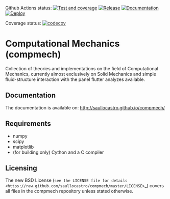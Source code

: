 Github Actions status:
[![Test and coverage](https://github.com/saullocastro/compmech/actions/workflows/pytest_and_coverage.yml/badge.svg)](https://github.com/saullocastro/compmech/actions/workflows/pytest_and_coverage.yml)
[![Release](https://github.com/saullocastro/compmech/actions/workflows/auto_release.yml/badge.svg)](https://github.com/saullocastro/compmech/actions/workflows/auto_release.yml)
[![Documentation](https://github.com/saullocastro/compmech/actions/workflows/auto_doc.yml/badge.svg)](https://github.com/saullocastro/compmech/actions/workflows/auto_doc.yml)
[![Deploy](https://github.com/saullocastro/compmech/actions/workflows/pythonpublish.yml/badge.svg)](https://github.com/saullocastro/compmech/actions/workflows/pythonpublish.yml)

Coverage status:
[![codecov](https://codecov.io/gh/saullocastro/compmech/branch/master/graph/badge.svg?token=12LJVZAYTL)](https://codecov.io/gh/saullocastro/compmech)


Computational Mechanics (compmech)
==================================

Collection of theories and implementations on the field of Computational
Mechanics, currently almost exclusively on Solid Mechanics and simple
fluid-structure interaction with the panel flutter analyzes available.

Documentation
-------------

The documentation is available on: http://saullocastro.github.io/compmech/

Requirements
------------
- numpy
- scipy
- matplotlib
- (for building only) Cython and a C compiler

Licensing
---------

The new BSD License (`see the LICENSE file for details
<https://raw.github.com/saullocastro/compmech/master/LICENSE>`_)
covers all files in the compmech repository unless stated otherwise.

